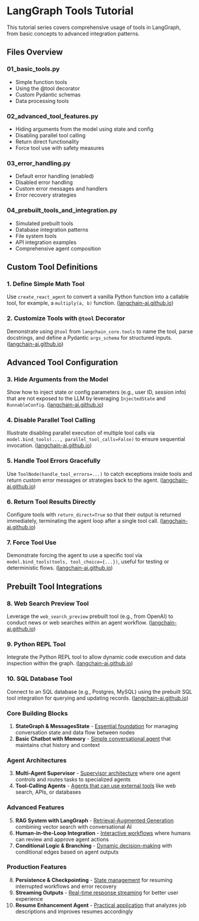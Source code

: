 # LangGraph Tools Tutorial

This tutorial series covers comprehensive usage of tools in LangGraph, from basic concepts to advanced integration patterns.

## Files Overview

### 01_basic_tools.py

- Simple function tools
- Using the @tool decorator
- Custom Pydantic schemas
- Data processing tools

### 02_advanced_tool_features.py

- Hiding arguments from the model using state and config
- Disabling parallel tool calling
- Return direct functionality
- Force tool use with safety measures

### 03_error_handling.py

- Default error handling (enabled)
- Disabled error handling
- Custom error messages and handlers
- Error recovery strategies

### 04_prebuilt_tools_and_integration.py

- Simulated prebuilt tools
- Database integration patterns
- File system tools
- API integration examples
- Comprehensive agent composition

## Custom Tool Definitions

### 1. Define Simple Math Tool

Use `create_react_agent` to convert a vanilla Python function into a callable tool, for example, a `multiply(a, b)` function. ([langchain-ai.github.io][1])

### 2. Customize Tools with `@tool` Decorator

Demonstrate using `@tool` from `langchain_core.tools` to name the tool, parse docstrings, and define a Pydantic `args_schema` for structured inputs. ([langchain-ai.github.io][1])

## Advanced Tool Configuration

### 3. Hide Arguments from the Model

Show how to inject state or config parameters (e.g., user ID, session info) that are not exposed to the LLM by leveraging `InjectedState` and `RunnableConfig`. ([langchain-ai.github.io][1])

### 4. Disable Parallel Tool Calling

Illustrate disabling parallel execution of multiple tool calls via `model.bind_tools(..., parallel_tool_calls=False)` to ensure sequential invocation. ([langchain-ai.github.io][1])

### 5. Handle Tool Errors Gracefully

Use `ToolNode(handle_tool_errors=...)` to catch exceptions inside tools and return custom error messages or strategies back to the agent. ([langchain-ai.github.io][1])

### 6. Return Tool Results Directly

Configure tools with `return_direct=True` so that their output is returned immediately, terminating the agent loop after a single tool call. ([langchain-ai.github.io][1])

### 7. Force Tool Use

Demonstrate forcing the agent to use a specific tool via `model.bind_tools(tools, tool_choice={...})`, useful for testing or deterministic flows. ([langchain-ai.github.io][1])

## Prebuilt Tool Integrations

### 8. Web Search Preview Tool

Leverage the `web_search_preview` prebuilt tool (e.g., from OpenAI) to conduct news or web searches within an agent workflow. ([langchain-ai.github.io][1])

### 9. Python REPL Tool

Integrate the Python REPL tool to allow dynamic code execution and data inspection within the graph. ([langchain-ai.github.io][2])

### 10. SQL Database Tool

Connect to an SQL database (e.g., Postgres, MySQL) using the prebuilt SQL tool integration for querying and updating records. ([langchain-ai.github.io][2])

[1]: https://langchain-ai.github.io/langgraph/agents/tools/ "Tools"
[2]: https://langchain-ai.github.io/langgraph/concepts/tools/ "Overview"

### Core Building Blocks

1. **StateGraph & MessagesState** - [Essential foundation](https://www.gettingstarted.ai/langgraph-tutorial-with-example/) for managing conversation state and data flow between nodes
2. **Basic Chatbot with Memory** - [Simple conversational agent](https://www.analyticsvidhya.com/blog/2025/05/langgraph-tutorial-for-beginners/) that maintains chat history and context

### Agent Architectures

3. **Multi-Agent Supervisor** - [Supervisor architecture](https://www.analyticsvidhya.com/blog/2025/05/langgraph-tutorial-for-beginners/) where one agent controls and routes tasks to specialized agents
4. **Tool-Calling Agents** - [Agents that can use external tools](https://www.scalablepath.com/machine-learning/langgraph) like web search, APIs, or databases

### Advanced Features

5. **RAG System with LangGraph** - [Retrieval-Augmented Generation](https://medium.com/@nikhilpurao1998/how-to-guide-for-langgraph-3856d49896aa) combining vector search with conversational AI
6. **Human-in-the-Loop Integration** - [Interactive workflows](https://www.analyticsvidhya.com/blog/2025/05/langgraph-tutorial-for-beginners/) where humans can review and approve agent actions
7. **Conditional Logic & Branching** - [Dynamic decision-making](https://realpython.com/langgraph-python/) with conditional edges based on agent outputs

### Production Features

8. **Persistence & Checkpointing** - [State management](https://www.analyticsvidhya.com/blog/2025/05/langgraph-tutorial-for-beginners/) for resuming interrupted workflows and error recovery
9. **Streaming Outputs** - [Real-time response streaming](https://www.analyticsvidhya.com/blog/2025/05/langgraph-tutorial-for-beginners/) for better user experience
10. **Resume Enhancement Agent** - [Practical application](https://www.gettingstarted.ai/langgraph-tutorial-with-example/) that analyzes job descriptions and improves resumes accordingly
